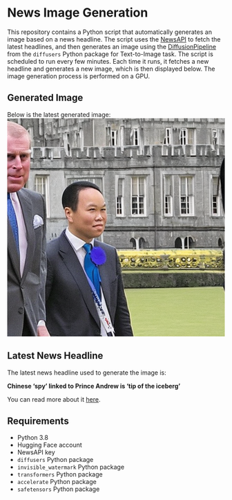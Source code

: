 # News Image Generation
This repository contains a Python script that automatically generates an image based on a news headline. The script uses the [NewsAPI](https://newsapi.org/) to fetch the latest headlines, and then generates an image using the [DiffusionPipeline](https://github.com/huggingface/diffusers) from the `diffusers` Python package for Text-to-Image task.
The script is scheduled to run every few minutes. Each time it runs, it fetches a new headline and generates a new image, which is then displayed below. The image generation process is performed on a GPU.

## Generated Image
Below is the latest generated image:
![Generated Image](image.png)

## Latest News Headline
The latest news headline used to generate the image is:

**Chinese ‘spy’ linked to Prince Andrew is ‘tip of the iceberg’**

You can read more about it [here](https://news.google.com/rss/articles/CBMinAFBVV95cUxPU05teGpMYVRwZnFKUnpmLWFnblJIdUYtTkd5czNfR2hfVkcxXzcyMUpPMHRmMEhsXzQ4elBKWXMxUE5ONXNkVjVnaUo5dDc1bFZRaUtZaEZXeDItbE1hWkxURVJ6NXd5N1ZuSVJtQ3RYTWFJeDhTLVZmbGZDUTdnbVRsZW1SeFB6eFR3U3MwM2VEUXQzTEtsb29oVVA?oc=5).

## Requirements
- Python 3.8
- Hugging Face account
- NewsAPI key
- `diffusers` Python package
- `invisible_watermark` Python package
- `transformers` Python package
- `accelerate` Python package
- `safetensors` Python package
